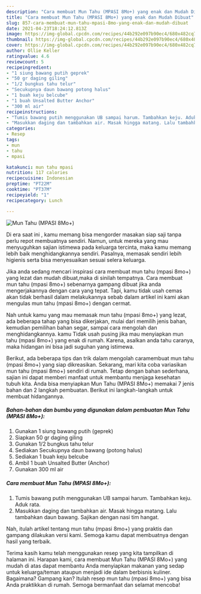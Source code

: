 ```yaml
---
description: "Cara membuat Mun Tahu (MPASI 8Mo+) yang enak dan Mudah Dibuat"
title: "Cara membuat Mun Tahu (MPASI 8Mo+) yang enak dan Mudah Dibuat"
slug: 857-cara-membuat-mun-tahu-mpasi-8mo-yang-enak-dan-mudah-dibuat
date: 2021-04-23T18:24:12.813Z
image: https://img-global.cpcdn.com/recipes/44b292e097b90ec4/680x482cq70/mun-tahu-mpasi-8mo-foto-resep-utama.jpg
thumbnail: https://img-global.cpcdn.com/recipes/44b292e097b90ec4/680x482cq70/mun-tahu-mpasi-8mo-foto-resep-utama.jpg
cover: https://img-global.cpcdn.com/recipes/44b292e097b90ec4/680x482cq70/mun-tahu-mpasi-8mo-foto-resep-utama.jpg
author: Ollie Keller
ratingvalue: 4.6
reviewcount: 5
recipeingredient:
- "1 siung bawang putih geprek"
- "50 gr daging giling"
- "1/2 bungkus tahu telur"
- "Secukupnya daun bawang potong halus"
- "1 buah keju belcube"
- "1 buah Unsalted Butter Anchor"
- "300 ml air"
recipeinstructions:
- "Tumis bawang putih menggunakan UB sampai harum. Tambahkan keju. Aduk rata."
- "Masukkan daging dan tambahkan air. Masak hingga matang. Lalu tambahkan daun bawang. Sajikan dengan nasi tim hangat."
categories:
- Resep
tags:
- mun
- tahu
- mpasi

katakunci: mun tahu mpasi 
nutrition: 117 calories
recipecuisine: Indonesian
preptime: "PT22M"
cooktime: "PT37M"
recipeyield: "1"
recipecategory: Lunch

---
```



![Mun Tahu (MPASI 8Mo+)](https://img-global.cpcdn.com/recipes/44b292e097b90ec4/680x482cq70/mun-tahu-mpasi-8mo-foto-resep-utama.jpg)

Di era  saat ini , kamu memang bisa mengorder masakan siap saji tanpa perlu repot membuatnya sendiri. Namun, untuk mereka yang mau menyuguhkan sajian istimewa pada keluarga tercinta, maka kamu memang lebih baik menghidangkannya sendiri. Pasalnya, memasak sendiri lebih higienis serta bisa menyesuaikan sesuai selera keluarga.

Jika anda sedang mencari inspirasi cara membuat mun tahu (mpasi 8mo+) yang lezat dan mudah dibuat,maka di sinilah tempatnya. Cara membuat mun tahu (mpasi 8mo+)  sebenarnya gampang dibuat jika anda mengerjakannya dengan cara yang tepat. Tapi, kamu tidak usah cemas akan tidak berhasil dalam melakukannya 
sebab dalam artikel ini kami akan mengulas mun tahu (mpasi 8mo+) dengan cermat.  



Nah untuk kamu yang mau memasak mun tahu (mpasi 8mo+) yang lezat, ada beberapa tahap yang bisa dikerjakan, mulai dari memilih jenis bahan, kemudian pemilihan bahan segar, sampai cara mengolah dan menghidangkannya. kamu Tidak usah pusing jika mau menyiapkan mun tahu (mpasi 8mo+) yang enak di rumah. Karena, asalkan anda  tahu caranya, maka hidangan ini bisa jadi suguhan yang istimewa.

Berikut, ada beberapa tips dan trik dalam mengolah caramembuat mun tahu (mpasi 8mo+) yang siap dikreasikan. Sekarang, mari kita coba variasikan mun tahu (mpasi 8mo+) sendiri di rumah. Tetap dengan bahan sederhana, sajian ini dapat memberi manfaat untuk membantu menjaga kesehatan tubuh kita. Anda bisa menyiapkan Mun Tahu (MPASI 8Mo+) memakai 7 jenis bahan dan 2 langkah pembuatan. Berikut ini langkah-langkah untuk membuat hidangannya.

<!--inarticleads1-->

##### Bahan-bahan dan bumbu yang digunakan dalam pembuatan Mun Tahu (MPASI 8Mo+):

1. Gunakan 1 siung bawang putih (geprek)
1. Siapkan 50 gr daging giling
1. Gunakan 1/2 bungkus tahu telur
1. Sediakan Secukupnya daun bawang (potong halus)
1. Sediakan 1 buah keju belcube
1. Ambil 1 buah Unsalted Butter (Anchor)
1. Gunakan 300 ml air




<!--inarticleads2-->

##### Cara membuat Mun Tahu (MPASI 8Mo+):

1. Tumis bawang putih menggunakan UB sampai harum. Tambahkan keju. Aduk rata.
1. Masukkan daging dan tambahkan air. Masak hingga matang. Lalu tambahkan daun bawang. Sajikan dengan nasi tim hangat.




Nah, itulah artikel tentang  mun tahu (mpasi 8mo+)  yang praktis dan gampang dilakukan versi kami. Semoga kamu dapat membuatnya dengan hasil yang terbaik. 

Terima kasih kamu telah menggunakan resep yang kita tampilkan di halaman ini. Harapan kami, cara membuat  Mun Tahu (MPASI 8Mo+) yang mudah di atas dapat membantu Anda menyiapkan makanan yang sedap untuk keluarga/teman ataupun menjadi ide dalam berbisnis kuliner. Bagaimana? Gampang kan? Itulah resep mun tahu (mpasi 8mo+) yang bisa Anda praktikkan di rumah. Semoga bermanfaat dan selamat mencoba!

